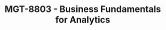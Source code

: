 ---
layout: course
title: MGT-8803 - Business Fundamentals for Analytics
aliases: 
course_id: MGT-8803
permalink: /MGT-8803/
---